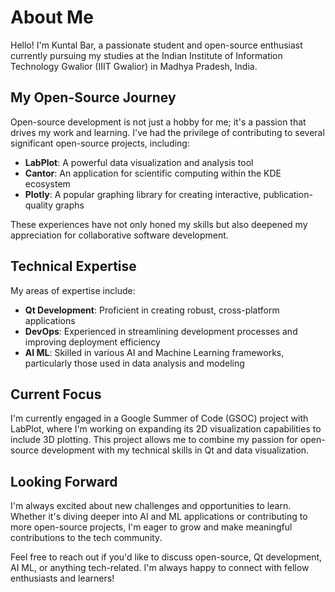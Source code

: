 # About Me

Hello! I'm Kuntal Bar, a passionate student and open-source enthusiast currently pursuing my studies at the Indian Institute of Information Technology Gwalior (IIIT Gwalior) in Madhya Pradesh, India.

## My Open-Source Journey

Open-source development is not just a hobby for me; it's a passion that drives my work and learning. I've had the privilege of contributing to several significant open-source projects, including:

- **LabPlot**: A powerful data visualization and analysis tool
- **Cantor**: An application for scientific computing within the KDE ecosystem
- **Plotly**: A popular graphing library for creating interactive, publication-quality graphs

These experiences have not only honed my skills but also deepened my appreciation for collaborative software development.

## Technical Expertise

My areas of expertise include:

- **Qt Development**: Proficient in creating robust, cross-platform applications
- **DevOps**: Experienced in streamlining development processes and improving deployment efficiency
- **AI ML**: Skilled in various AI and Machine Learning frameworks, particularly those used in data analysis and modeling

## Current Focus

I'm currently engaged in a Google Summer of Code (GSOC) project with LabPlot, where I'm working on expanding its 2D visualization capabilities to include 3D plotting. This project allows me to combine my passion for open-source development with my technical skills in Qt and data visualization.

## Looking Forward

I'm always excited about new challenges and opportunities to learn. Whether it's diving deeper into AI and ML applications or contributing to more open-source projects, I'm eager to grow and make meaningful contributions to the tech community.

Feel free to reach out if you'd like to discuss open-source, Qt development, AI ML, or anything tech-related. I'm always happy to connect with fellow enthusiasts and learners!
